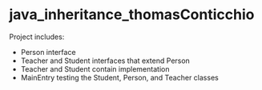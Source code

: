 # java_inheritance_thomasConticchio
Project includes:
- Person interface
- Teacher and Student interfaces that extend Person
- Teacher and Student contain implementation
- MainEntry testing the Student, Person, and Teacher classes